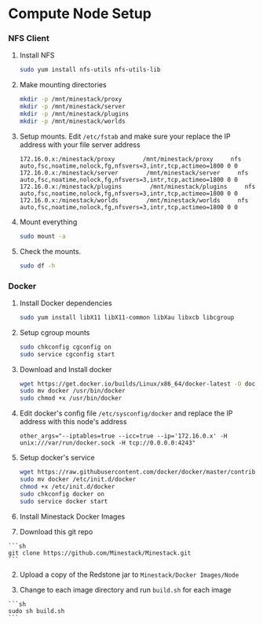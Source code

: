 Compute Node Setup
==================

### NFS Client

1. Install NFS

    ```sh
    sudo yum install nfs-utils nfs-utils-lib
    ```
    
2. Make mounting directories

    ```sh
    mkdir -p /mnt/minestack/proxy
    mkdir -p /mnt/minestack/server
    mkdir -p /mnt/minestack/plugins
    mkdir -p /mnt/minestack/worlds
    ```
    
3. Setup mounts. Edit `/etc/fstab` and make sure your replace the IP address with your file server address

    ```
    172.16.0.x:/minestack/proxy        /mnt/minestack/proxy     nfs     auto,fsc,noatime,nolock,fg,nfsvers=3,intr,tcp,actimeo=1800 0 0
    172.16.0.x:/minestack/server        /mnt/minestack/server     nfs     auto,fsc,noatime,nolock,fg,nfsvers=3,intr,tcp,actimeo=1800 0 0
    172.16.0.x:/minestack/plugins        /mnt/minestack/plugins     nfs     auto,fsc,noatime,nolock,fg,nfsvers=3,intr,tcp,actimeo=1800 0 0
    172.16.0.x:/minestack/worlds        /mnt/minestack/worlds     nfs     auto,fsc,noatime,nolock,fg,nfsvers=3,intr,tcp,actimeo=1800 0 0
    ```
    
4. Mount everything

    ```sh
    sudo mount -a
    ```
    
5. Check the mounts.

    ```sh
    sudo df -h
    ```

### Docker

1. Install Docker dependencies

    ```sh
    sudo yum install libX11 libX11-common libXau libxcb libcgroup
    ```
    
2. Setup cgroup mounts

    ```sh
    sudo chkconfig cgconfig on
    sudo service cgconfig start
    ```
    
3. Download and Install docker

    ```sh
    wget https://get.docker.io/builds/Linux/x86_64/docker-latest -O docker
    sudo mv docker /usr/bin/docker
    sudo chmod +x /usr/bin/docker
    ```
    
4. Edit docker's config file `/etc/sysconfig/docker` and replace the IP address with this node's address

    ```
    other_args="--iptables=true --icc=true --ip='172.16.0.x' -H unix:///var/run/docker.sock -H tcp://0.0.0.0:4243"
    ```
    
5. Setup docker's service

    ```sh
    wget https://raw.githubusercontent.com/docker/docker/master/contrib/init/sysvinit-redhat/docker
    sudo mv docker /etc/init.d/docker
    chmod +x /etc/init.d/docker
    sudo chkconfig docker on
    sudo service docker start
    ```
    
6. Install Minestack Docker Images

  1. Download this git repo
  
    ```sh
    git clone https://github.com/Minestack/Minestack.git
    ```
    
  2. Upload a copy of the Redstone jar to `Minestack/Docker Images/Node`
  
  3. Change to each image directory and run `build.sh` for each image

    ```sh
    sudo sh build.sh
    ```